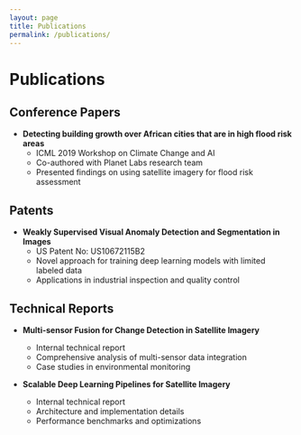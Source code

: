 ```yaml
---
layout: page
title: Publications
permalink: /publications/
---
```


# Publications

## Conference Papers

- **Detecting building growth over African cities that are in high flood risk areas**
  - ICML 2019 Workshop on Climate Change and AI
  - Co-authored with Planet Labs research team
  - Presented findings on using satellite imagery for flood risk assessment

## Patents

- **Weakly Supervised Visual Anomaly Detection and Segmentation in Images**
  - US Patent No: US10672115B2
  - Novel approach for training deep learning models with limited labeled data
  - Applications in industrial inspection and quality control

## Technical Reports

- **Multi-sensor Fusion for Change Detection in Satellite Imagery**
  - Internal technical report
  - Comprehensive analysis of multi-sensor data integration
  - Case studies in environmental monitoring

- **Scalable Deep Learning Pipelines for Satellite Imagery**
  - Internal technical report
  - Architecture and implementation details
  - Performance benchmarks and optimizations
